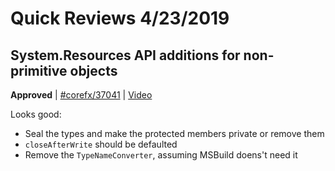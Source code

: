 # Quick Reviews 4/23/2019

## System.Resources API additions for non-primitive objects

**Approved** | [#corefx/37041](https://github.com/dotnet/corefx/issues/37041#issuecomment-485934735) | [Video](https://www.youtube.com/watch?v=5heMq4U2ek8&t=0h-12m-42s)

Looks good:

* Seal the types and make the protected members private or remove them
* `closeAfterWrite` should be defaulted
* Remove the `TypeNameConverter`, assuming MSBuild doens't need it


